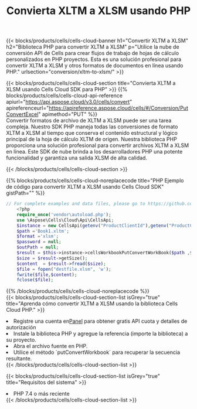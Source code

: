 ﻿---
title:  Convierta XLTM a XLSM usando PHP
description:  Utilizar el SDK de la nube Aspose.Cells para PHP para convertir un archivo de formato XLTM a un archivo de formato XLSM.
kwords: Excel, Convert XLTM to XLSM, REST, PHP
howto: How to convert XLTM to XLSM using Aspose.Cells Cloud PHP library.
---
{{< blocks/products/cells/cells-cloud-banner h1="Convertir XLTM a XLSM" h2="Biblioteca PHP para convertir XLTM a XLSM" p="Utilice la nube de conversión API de Cells para crear flujos de trabajo de hojas de cálculo personalizados en PHP proyectos. Esta es una solución profesional para convertir XLTM a XLSM y otros formatos de documentos en línea usando PHP." urlsection="conversion/xltm-to-xlsm/" >}}

{{< blocks/products/cells/cells-cloud-section title="Convierta XLTM a XLSM usando Cells Cloud SDK para PHP" >}}
{{% blocks/products/cells/cells-cloud-api-reference apiurl="https://api.aspose.cloud/v3.0/cells/convert" apireferenceurl="https://apireference.aspose.cloud/cells/#/Conversion/PutConvertExcel" apimethod="PUT" %}}
<br/>
Convertir formatos de archivo de XLTM a XLSM puede ser una tarea compleja. Nuestro SDK PHP maneja todas las conversiones de formato XLTM a XLSM al tiempo que conserva el contenido estructural y lógico principal de la hoja de cálculo XLTM de origen. Nuestra biblioteca PHP proporciona una solución profesional para convertir archivos XLTM a XLSM en línea. Este SDK de nube brinda a los desarrolladores PHP una potente funcionalidad y garantiza una salida XLSM de alta calidad.

{{< /blocks/products/cells/cells-cloud-section >}}

{{% blocks/products/cells/cells-cloud-noreplacecode title="PHP Ejemplo de código para convertir XLTM a XLSM usando Cells Cloud SDK" gistPath="" %}}
 
```php
// For complete examples and data files, please go to https://github.com/aspose-cells-cloud/aspose-cells-cloud-php/
    <?php
    require_once('vendor\autoload.php');
    use \Aspose\Cells\Cloud\Api\CellsApi;
    $instance = new CellsApi(getenv("ProductClientId"),getenv("ProductClientSecret"));
    $path ='Book1.xltm';    
    $format ='xlsm';
    $password = null;
    $outPath = null;      
    $result = $this->instance->cellsWorkbookPutConvertWorkBook($path ,$format, $password,  $outPath);
    $size = $result->getSize();
    $content  = $result->fread($size);
    $file = fopen("destfile.xlsm", 'w');
    fwrite($file,$content);
    fclose($file);
```
 
{{% /blocks/products/cells/cells-cloud-noreplacecode %}}
<br/>
{{< blocks/products/cells/cells-cloud-section-list isGrey="true" title="Aprenda cómo convertir XLTM a XLSM usando la biblioteca Cells Cloud PHP." >}}
<li> Registre una cuenta en<a href="https://dashboard.aspose.cloud/">Panel</a> para obtener gratis API cuota y detalles de autorización</li>
<li>Instale la biblioteca PHP y agregue la referencia (importe la biblioteca) a su proyecto.</li>
<li>Abra el archivo fuente en PHP.</li>
<li>Utilice el método `putConvertWorkbook` para recuperar la secuencia resultante.</li>
{{< /blocks/products/cells/cells-cloud-section-list >}}

{{< blocks/products/cells/cells-cloud-section-list isGrey="true" title="Requisitos del sistema" >}}
<li>PHP 7.4 o más reciente</li>
{{< /blocks/products/cells/cells-cloud-section-list >}}
